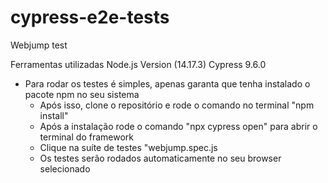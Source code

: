 # cypress-e2e-tests
Webjump test

Ferramentas utilizadas
  Node.js Version (14.17.3)
  Cypress 9.6.0

* Para rodar os testes é simples, apenas garanta que tenha instalado o pacote npm no seu sistema
  * Após isso, clone o repositório e rode o comando no terminal "npm install"
  * Após a instalação rode o comando "npx cypress open" para abrir o terminal do framework
  * Clique na suíte de testes "webjump.spec.js
  * Os testes serão rodados automaticamente no seu browser selecionado   
